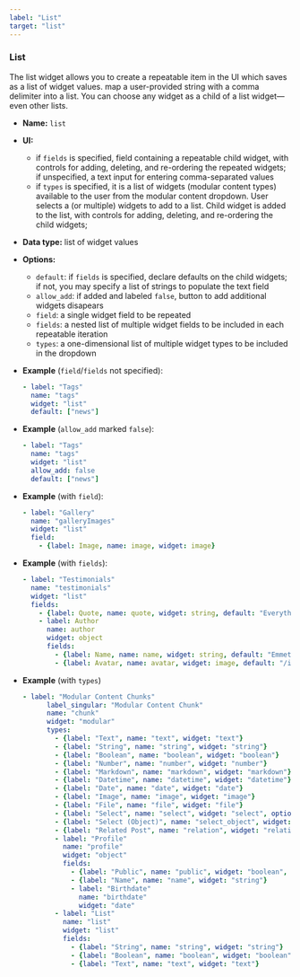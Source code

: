 ```yaml
---
label: "List"
target: "list"
---
```


### List

The list widget allows you to create a repeatable item in the UI which saves as a list of widget values. map a user-provided string with a comma delimiter into a list. You can choose any widget as a child of a list widget—even other lists.

- **Name:** `list`
- **UI:**
  - if `fields` is specified, field containing a repeatable child widget, with controls for adding, deleting, and re-ordering the repeated widgets; if unspecified, a text input for entering comma-separated values
  - if `types` is specified, it is a list of widgets (modular content types) available to the user from the modular content dropdown. User selects a (or multiple) widgets to add to a list. Child widget is added to the list, with controls for adding, deleting, and re-ordering the child widgets;
- **Data type:** list of widget values
- **Options:**
  - `default`: if `fields` is specified, declare defaults on the child widgets; if not, you may specify a list of strings to populate the text field
  - `allow_add`: if added and labeled `false`, button to add additional widgets disapears
  - `field`: a single widget field to be repeated
  - `fields`: a nested list of multiple widget fields to be included in each repeatable iteration
  - `types`: a one-dimensional list of multiple widget types to be included in the dropdown

- **Example** (`field`/`fields` not specified):

  ```yaml
  - label: "Tags"
    name: "tags"
    widget: "list"
    default: ["news"]
  ```

- **Example** (`allow_add` marked `false`):

  ```yaml
  - label: "Tags"
    name: "tags"
    widget: "list"
    allow_add: false
    default: ["news"]
  ```

- **Example** (with `field`):

  ```yaml
  - label: "Gallery"
    name: "galleryImages"
    widget: "list"
    field:
      - {label: Image, name: image, widget: image}
  ```

- **Example** (with `fields`):

  ```yaml
  - label: "Testimonials"
    name: "testimonials"
    widget: "list"
    fields:
      - {label: Quote, name: quote, widget: string, default: "Everything is awesome!"}
      - label: Author
        name: author
        widget: object
        fields:
          - {label: Name, name: name, widget: string, default: "Emmet"}
          - {label: Avatar, name: avatar, widget: image, default: "/img/emmet.jpg"}
  ```
- **Example** (with `types`)

  ```yaml
  - label: "Modular Content Chunks"
        label_singular: "Modular Content Chunk"
        name: "chunk"
        widget: "modular"
        types:
          - {label: "Text", name: "text", widget: "text"}
          - {label: "String", name: "string", widget: "string"}
          - {label: "Boolean", name: "boolean", widget: "boolean"}
          - {label: "Number", name: "number", widget: "number"}
          - {label: "Markdown", name: "markdown", widget: "markdown"}
          - {label: "Datetime", name: "datetime", widget: "datetime"}
          - {label: "Date", name: "date", widget: "date"}
          - {label: "Image", name: "image", widget: "image"}
          - {label: "File", name: "file", widget: "file"}
          - {label: "Select", name: "select", widget: "select", options: ["a", "b", "c"]}
          - {label: "Select (Object)", name: "select_object", widget: "select", options: [{ label: "Chicago", value: "ORD" },{ label: "Paris", value: "CDG" },{ label: "Tokyo", value: "HND" }]}
          - {label: "Related Post", name: "relation", widget: "relationKitchenSinkPost", collection: "posts", searchFields: ["title", "body"], valueField: "title"}
          - label: "Profile"
            name: "profile"
            widget: "object"
            fields:
              - {label: "Public", name: "public", widget: "boolean", default: true}
              - {label: "Name", name: "name", widget: "string"}
              - label: "Birthdate"
                name: "birthdate"
                widget: "date"
          - label: "List"
            name: "list"
            widget: "list"
            fields:
              - {label: "String", name: "string", widget: "string"}
              - {label: "Boolean", name: "boolean", widget: "boolean"}
              - {label: "Text", name: "text", widget: "text"}
  ```